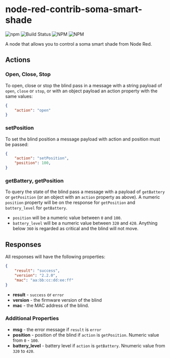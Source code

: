 
# node-red-contrib-soma-smart-shade

![npm](https://img.shields.io/npm/v/red-contrib-soma-smart-shade)
![Build Status](https://travis-ci.com/Roaders/node-red-contrib-soma-smart-shade.svg?branch=master&status=started)
![NPM](https://img.shields.io/npm/l/red-contrib-soma-smart-shade)
![NPM](https://img.shields.io/badge/types-TypeScript-blue)

A node that allows you to control a soma smart shade from Node Red.

## Actions

### Open, Close, Stop

To open, close or stop the blind pass in a message with a string payload of `open`, `close` or `stop`, or with an object payload an action property with the same values: 

```json
{
    "action": "open" 
}
```

### setPosition

To set the blind position a message payload with action and position must be passed:

```json
{
    "action": "setPosition",
    "position": 100,
}
```

### getBattery, getPosition

To query the state of the blind pass a message with a payload of `getBattery` or `getPosition` (or an object with an `action` property as above). A numeric `position` property will be on the response for `getPosition` and `battery_level` for `getBattery`. 

 * `position` will be a numeric value between `0` and `100`.
 * `battery_level` will be a numeric value between `320` and `420`. Anything below `360` is regarded as critical and the blind will not move.

## Responses

All responses will have the following properties:

```json
{
    "result": "success",
    "version": "2.2.0",
    "mac": "aa:bb:cc:dd:ee:ff"
}
```

 * **result** - `success` or `error`
 * **version** - the firmware version of the blind
 * **mac** - the MAC address of the blind.

### Additional Properties

 * **msg** - the error message if `result` is `error`
 * **position** - position of the blind if `action` is `getPosition`. Numeric value from `0` - `100`.
 * **battery_level** - battery level if `action` is `getBattery`. Nnumeric value from `320` to `420`.